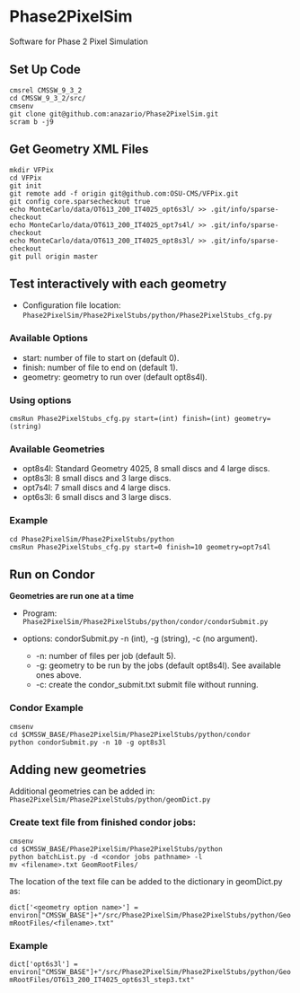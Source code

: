 # Phase2PixelSim
Software for Phase 2 Pixel Simulation 

## Set Up Code
```
cmsrel CMSSW_9_3_2
cd CMSSW_9_3_2/src/
cmsenv
git clone git@github.com:anazario/Phase2PixelSim.git
scram b -j9
```

## Get Geometry XML Files
```
mkdir VFPix
cd VFPix
git init 
git remote add -f origin git@github.com:OSU-CMS/VFPix.git
git config core.sparsecheckout true
echo MonteCarlo/data/OT613_200_IT4025_opt6s3l/ >> .git/info/sparse-checkout
echo MonteCarlo/data/OT613_200_IT4025_opt7s4l/ >> .git/info/sparse-checkout
echo MonteCarlo/data/OT613_200_IT4025_opt8s3l/ >> .git/info/sparse-checkout
git pull origin master
```

## Test interactively with each geometry

* Configuration file location: ```Phase2PixelSim/Phase2PixelStubs/python/Phase2PixelStubs_cfg.py```

### Available Options 
* start: number of file to start on (default 0).
* finish: number of file to end on (default 1).
* geometry: geometry to run over (default opt8s4l). 
### Using options 

```cmsRun Phase2PixelStubs_cfg.py start=(int) finish=(int) geometry=(string)```

### Available Geometries
* opt8s4l: Standard Geometry 4025, 8 small discs and 4 large discs.
* opt8s3l: 8 small discs and 3 large discs.
* opt7s4l: 7 small discs and 4 large discs.
* opt6s3l: 6 small discs and 3 large discs.

### Example
```
cd Phase2PixelSim/Phase2PixelStubs/python
cmsRun Phase2PixelStubs_cfg.py start=0 finish=10 geometry=opt7s4l
```

## Run on Condor
**Geometries are run one at a time**
* Program: ```Phase2PixelSim/Phase2PixelStubs/python/condor/condorSubmit.py```
* options: condorSubmit.py -n (int), -g (string), -c (no argument).

  * -n: number of files per job (default 5).
  * -g: geometry to be run by the jobs (default opt8s4l). See available ones above.
  * -c: create the condor_submit.txt submit file without running. 

### Condor Example
```
cmsenv
cd $CMSSW_BASE/Phase2PixelSim/Phase2PixelStubs/python/condor
python condorSubmit.py -n 10 -g opt8s3l 
```

## Adding new geometries
Additional geometries can be added in: 
```Phase2PixelSim/Phase2PixelStubs/python/geomDict.py```

### Create text file from finished condor jobs:
 ```
 cmsenv
 cd $CMSSW_BASE/Phase2PixelSim/Phase2PixelStubs/python
 python batchList.py -d <condor jobs pathname> -l
 mv <filename>.txt GeomRootFiles/
 ```
 
 The location of the text file can be added to the dictionary in geomDict.py as:
 
 ```dict['<geometry option name>'] = environ["CMSSW_BASE"]+"/src/Phase2PixelSim/Phase2PixelStubs/python/GeomRootFiles/<filename>.txt"```
 
 ### Example
 ```dict['opt6s3l'] = environ["CMSSW_BASE"]+"/src/Phase2PixelSim/Phase2PixelStubs/python/GeomRootFiles/OT613_200_IT4025_opt6s3l_step3.txt"```
